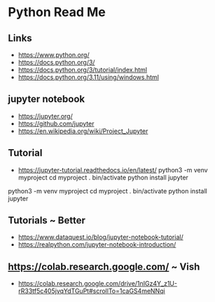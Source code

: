 # Python Read Me

## Links

* https://www.python.org/
* https://docs.python.org/3/
* https://docs.python.org/3/tutorial/index.html
* https://docs.python.org/3.11/using/windows.html


## jupyter notebook

* https://jupyter.org/
* https://github.com/jupyter
* https://en.wikipedia.org/wiki/Project_Jupyter

## Tutorial

* https://jupyter-tutorial.readthedocs.io/en/latest/
python3 -m venv myproject
cd myproject
. bin/activate
python install jupyter

python3 -m venv myproject
cd myproject
. bin/activate
python install jupyter

## Tutorials ~ Better

* https://www.dataquest.io/blog/jupyter-notebook-tutorial/
* https://realpython.com/jupyter-notebook-introduction/

## https://colab.research.google.com/ ~ Vish 

* https://colab.research.google.com/drive/1nIGz4Y_z1U-rR33tf5c405jvqYdTGuPt#scrollTo=1caGS4meNNqi

